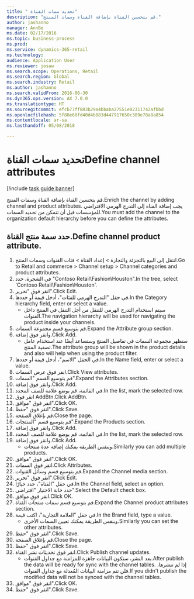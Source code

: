 ```yaml
--- 
title: " تحديد سمات القناة"
description: "قم بتحسين القناة بإضافة القناة وسمات المنتج."
author: jashanno
manager: AnnBe
ms.date: 02/17/2016
ms.topic: business-process
ms.prod: 
ms.service: dynamics-365-retail
ms.technology: 
audience: Application User
ms.reviewer: josaw
ms.search.scope: Operations, Retail
ms.search.region: Global
ms.search.industry: Retail
ms.author: jashanno
ms.search.validFrom: 2016-06-30
ms.dyn365.ops.version: AX 7.0.0
ms.translationtype: HT
ms.sourcegitcommit: efcb77ff883b29a4bbaba27551e02311742afbbd
ms.openlocfilehash: 5f88e68fd40d4b883d447917650c389e78a8a854
ms.contentlocale: ar-sa
ms.lasthandoff: 05/08/2018

---
```

# <a name="define-channel-attributes"></a><span data-ttu-id="187cd-103"> تحديد سمات القناة</span><span class="sxs-lookup"><span data-stu-id="187cd-103">Define channel attributes</span></span>

[!include [task guide banner](../includes/task-guide-banner.md)]

<span data-ttu-id="187cd-104">قم بتحسين القناة بإضافة القناة وسمات المنتج.</span><span class="sxs-lookup"><span data-stu-id="187cd-104">Enrich the channel by adding channel and product attributes.</span></span> <span data-ttu-id="187cd-105">يجب إضافة القناة إلى التدرج الهرمي الافتراضي للمؤسسات قبل أن تتمكن من تحديد السمات.</span><span class="sxs-lookup"><span data-stu-id="187cd-105">You must add the channel to the organization default hierarchy before you can define the attributes.</span></span>


## <a name="define-channel-product-attribute"></a><span data-ttu-id="187cd-106">حدد سمة منتج القناة.</span><span class="sxs-lookup"><span data-stu-id="187cd-106">Define channel product attribute.</span></span>
1. <span data-ttu-id="187cd-107">انتقل إلى البيع بالتجزئة والتجارة > إعداد القناة > فئات القنوات وسمات المنتج.</span><span class="sxs-lookup"><span data-stu-id="187cd-107">Go to Retail and commerce > Channel setup > Channel categories and product attributes.</span></span>
2. <span data-ttu-id="187cd-108">في الشجرة، حدد "Contoso Retail\Fashion\Houston".</span><span class="sxs-lookup"><span data-stu-id="187cd-108">In the tree, select 'Contoso Retail\Fashion\Houston'.</span></span>
3. <span data-ttu-id="187cd-109">انقر فوق "تحرير".</span><span class="sxs-lookup"><span data-stu-id="187cd-109">Click Edit.</span></span>
4. <span data-ttu-id="187cd-110">في حقل "‏‫التدرج الهرمي للفئات‬"، أدخل قيمة أو حددها.</span><span class="sxs-lookup"><span data-stu-id="187cd-110">In the Category hierarchy field, enter or select a value.</span></span>
    * <span data-ttu-id="187cd-111">سيتم استخدام التدرج الهرمي للتنقل من أجل التنقل في المنتج داخل القنوات.</span><span class="sxs-lookup"><span data-stu-id="187cd-111">The navigation hierarchy will be used for navigating the product inside your channels.</span></span>  
5. <span data-ttu-id="187cd-112">قم بتوسيع قسم مجموعة السمات.</span><span class="sxs-lookup"><span data-stu-id="187cd-112">Expand the Attribute group section.</span></span>
6. <span data-ttu-id="187cd-113">وانقر فوق إضافة.</span><span class="sxs-lookup"><span data-stu-id="187cd-113">Click Add.</span></span>
    * <span data-ttu-id="187cd-114">ستظهر مجموعة السمات في تفاصيل المنتج وستساعد أيضًا عند استخدام عامل تصفية المنتج.</span><span class="sxs-lookup"><span data-stu-id="187cd-114">The attribute group will be shown in the product details and also will help when using the product filter.</span></span>  
7. <span data-ttu-id="187cd-115">في الحقل "الاسم"، أدخل قيمة أو حددها.</span><span class="sxs-lookup"><span data-stu-id="187cd-115">In the Name field, enter or select a value.</span></span>
8. <span data-ttu-id="187cd-116">انقر فوق عرض السمات.</span><span class="sxs-lookup"><span data-stu-id="187cd-116">Click View attributes.</span></span>
9. <span data-ttu-id="187cd-117">قم بتوسيع القسم "السمات".</span><span class="sxs-lookup"><span data-stu-id="187cd-117">Expand the Attributes section.</span></span>
10. <span data-ttu-id="187cd-118">وانقر فوق إضافة.</span><span class="sxs-lookup"><span data-stu-id="187cd-118">Click Add.</span></span>
11. <span data-ttu-id="187cd-119">في القائمة، قم بوضع علامة للصف المحدد.</span><span class="sxs-lookup"><span data-stu-id="187cd-119">In the list, mark the selected row.</span></span>
12. <span data-ttu-id="187cd-120">انقر فوق AddBtn.</span><span class="sxs-lookup"><span data-stu-id="187cd-120">Click AddBtn.</span></span>
13. <span data-ttu-id="187cd-121">انقر فوق "موافق".</span><span class="sxs-lookup"><span data-stu-id="187cd-121">Click OK.</span></span>
14. <span data-ttu-id="187cd-122">انقر فوق "حفظ".</span><span class="sxs-lookup"><span data-stu-id="187cd-122">Click Save.</span></span>
15. <span data-ttu-id="187cd-123">قم بإغلاق الصفحة.</span><span class="sxs-lookup"><span data-stu-id="187cd-123">Close the page.</span></span>
16. <span data-ttu-id="187cd-124">قم بتوسيع قسم "المنتجات".</span><span class="sxs-lookup"><span data-stu-id="187cd-124">Expand the Products section.</span></span>
17. <span data-ttu-id="187cd-125">وانقر فوق إضافة.</span><span class="sxs-lookup"><span data-stu-id="187cd-125">Click Add.</span></span>
18. <span data-ttu-id="187cd-126">في القائمة، قم بوضع علامة للصف المحدد.</span><span class="sxs-lookup"><span data-stu-id="187cd-126">In the list, mark the selected row.</span></span>
19. <span data-ttu-id="187cd-127">وانقر فوق إضافة.</span><span class="sxs-lookup"><span data-stu-id="187cd-127">Click Add.</span></span>
    * <span data-ttu-id="187cd-128">وبنفس الطريقة يمكنك إضافة عدة منتجات.</span><span class="sxs-lookup"><span data-stu-id="187cd-128">Similarly you can add multiple products.</span></span>  
20. <span data-ttu-id="187cd-129">انقر فوق "موافق".</span><span class="sxs-lookup"><span data-stu-id="187cd-129">Click OK.</span></span>
21. <span data-ttu-id="187cd-130">انقر فوق السمات.</span><span class="sxs-lookup"><span data-stu-id="187cd-130">Click Attributes.</span></span>
22. <span data-ttu-id="187cd-131">قم بتوسيع قسم وسائل القنوات.</span><span class="sxs-lookup"><span data-stu-id="187cd-131">Expand the Channel media section.</span></span>
23. <span data-ttu-id="187cd-132">انقر فوق "تحرير".</span><span class="sxs-lookup"><span data-stu-id="187cd-132">Click Edit.</span></span>
24. <span data-ttu-id="187cd-133">في حقل "القناة"، حدد خيارًا.</span><span class="sxs-lookup"><span data-stu-id="187cd-133">In the Channel field, select an option.</span></span>
25. <span data-ttu-id="187cd-134">حدد خانة الاختيار "افتراضي".</span><span class="sxs-lookup"><span data-stu-id="187cd-134">Select the Default check box.</span></span>
26. <span data-ttu-id="187cd-135">انقر فوق موافق.</span><span class="sxs-lookup"><span data-stu-id="187cd-135">Click OK.</span></span>
27. <span data-ttu-id="187cd-136">قم بتوسيع قسم ‏‫سمات منتجات القناة‬.</span><span class="sxs-lookup"><span data-stu-id="187cd-136">Expand the Channel product attributes section.</span></span>
28. <span data-ttu-id="187cd-137">في حقل "‏‫العلامة التجارية‬"، اكتب قيمة.</span><span class="sxs-lookup"><span data-stu-id="187cd-137">In the Brand field, type a value.</span></span>
    * <span data-ttu-id="187cd-138">وبنفس الطريقة يمكنك تعيين السمات الأخرى.</span><span class="sxs-lookup"><span data-stu-id="187cd-138">Similarly you can set the other attributes.</span></span>  
29. <span data-ttu-id="187cd-139">انقر فوق "حفظ".</span><span class="sxs-lookup"><span data-stu-id="187cd-139">Click Save.</span></span>
30. <span data-ttu-id="187cd-140">قم بإغلاق الصفحة.</span><span class="sxs-lookup"><span data-stu-id="187cd-140">Close the page.</span></span>
31. <span data-ttu-id="187cd-141">انقر فوق "حفظ".</span><span class="sxs-lookup"><span data-stu-id="187cd-141">Click Save.</span></span>
32. <span data-ttu-id="187cd-142">انقر فوق تحديثات نشر القناة.</span><span class="sxs-lookup"><span data-stu-id="187cd-142">Click Publish channel updates.</span></span>
    * <span data-ttu-id="187cd-143">بعد النشر، ستكون البيانات جاهزة للمزامنة مع جداول القنوات.</span><span class="sxs-lookup"><span data-stu-id="187cd-143">After publish the data will be ready for sync with the channel tables.</span></span> <span data-ttu-id="187cd-144">إذا لم تنشرها، فلن تتم مزامنة البيانات المُعدلة مع جداول القنوات.</span><span class="sxs-lookup"><span data-stu-id="187cd-144">If you didn't publish the modified data will not be synced with the channel tables.</span></span>  
33. <span data-ttu-id="187cd-145">انقر فوق "موافق".</span><span class="sxs-lookup"><span data-stu-id="187cd-145">Click OK.</span></span>
34. <span data-ttu-id="187cd-146">انقر فوق "حفظ".</span><span class="sxs-lookup"><span data-stu-id="187cd-146">Click Save.</span></span>


